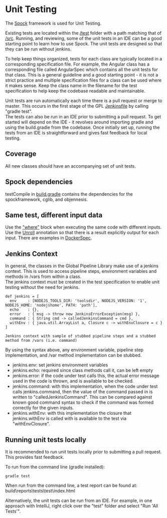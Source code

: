 # Unit Testing
The [Spock](http://spockframework.org/) framework is used for Unit Testing.

Existing tests are located within the  [/test](/test/groovy/com/optum/jenkins/pipeline/library) folder with a path matching that of [/src](/src/com/optum/jenkins/pipeline/library). Running, and reviewing, some of the unit tests in an IDE can be a good starting point to learn how to use Spock. The unit tests are designed so that they can be run without jenkins.

To help keep things organized, tests for each class are typically located in a corresponding specification file. For example, the Angular class has a corresponding file called AngularSpec which contains all the unit tests for that class. This is a general guideline and a good starting point - it is not a strict practice and multiple specification files for a class can be used where it makes sense. Keep the class name in the filename for the test specification to help keep the codebase readable and maintainable.

Unit tests are run automatically each time there is a pull request or merge to master. This occurs in the first stage of the GPL [Jenkinsfile](/Jenkinsfile) by calling "gradle test".  
The tests can also be run in an IDE prior to submitting a pull request. To get started will depend on the IDE - it revolves around importing gradle and using the build.gradle from the codebase. Once initially set up, running the tests from an IDE is straightforward and gives fast feedback for local testing.

## Coverage
All new classes should have an accompanying set of unit tests.

## Spock dependencies
testCompile in [build.gradle](build.gradle) contains the dependencies for the spockframework, cglib, and objennesis.

## Same test, different input data
Use the ["where"](http://spockframework.org/spock/docs/1.1/spock_primer.html) block when executing the same code with different inputs. Use the [Unroll](http://spockframework.org/spock/javadoc/1.1-rc-4/spock/lang/Unroll.html) annotation so that there is a result explicitly output for each input. There are examples in [DockerSpec](/test/groovy/com/optum/jenkins/pipeline/library/docker/DockerSpec.groovy).

## Jenkins Context
In general, the classes in the Global Pipeline Library make use of a jenkins context. This is used to access pipeline steps, environment variables and methods in /vars from within a class.  
The jenkins context must be created in the test specification to enable unit testing without the need for jenkins.

```
def jenkins = [
  env     : [NODEJS_TOOLS_DIR: 'toolsdir', NODEJS_VERSION: '1', NODEJS_HOME: 'nodejshome', PATH: 'path'],
  echo    : {},
  error   : { msg -> throw new JenkinsErrorException(msg) },
  command : { String cmd -> calledJenkinsCommand = cmd },
  withEnv : { java.util.ArrayList a, Closure c -> withEnvClosure = c }
]

Jenkins context with sample of stubbed pipeline steps and a stubbed method from /vars (i.e. command)
```
By using the syntax above, any environment variable, pipeline step implementation, and /var method implementation can be stubbed.

- jenkins.env: set jenkins environment variables
- jenkins.echo: required since class methods call it, can be left empty
- jenkins.error: if the code under test calls this, the actual error message used in the code is thrown, and is available to be checked.
- jenkins.command: with this implementation, when the code under test calls jenkins.command, then the value of the command passed in is written to "calledJenkinsCommand". This can be compared against known good command syntax to check if the command was formed correctly for the given inputs.
- jenkins.withEnv: with this implementation the closure that jenkins.withEnv is called with is available to the test via "withEnvClosure".

## Running unit tests locally
It is recommended to run unit tests locally prior to submitting a pull request. This provides fast feedback.

To run from the command line (gradle installed):
```
gradle test
```
When run from the command line, a test report can be found at:
build\reports\tests\test\index.html

Alternatively, the unit tests can be run from an IDE. For example, in one approach with IntelliJ, right click over the "test" folder and select "Run 'All Tests'".


